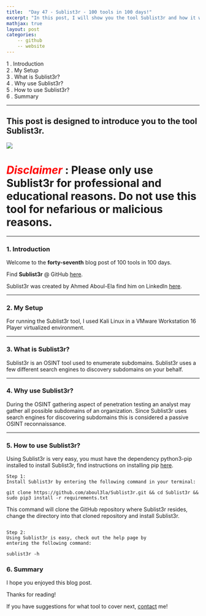 ```yaml
---
title:  "Day 47 - Sublist3r - 100 tools in 100 days!"
excerpt: "In this post, I will show you the tool Sublist3r and how it works."
mathjax: true
layout: post
categories:
    -- github
    -- website
---
```


1 . Introduction
<br>
2 . My Setup
<br>
3 . What is Sublist3r?
<br>
4 . Why use Sublist3r?
<br>
5 . How to use Sublist3r?
<br>
6 . Summary

---

## This post is designed to introduce you to the tool Sublist3r.

![](https://camo.githubusercontent.com/ad4d6fc3d97b9d05593267ac6e6210075180a5262c9541e4ca7c0b38051a2920/687474703a2f2f7777772e7365636765656b2e6e65742f696d616765732f5375626c69737433722e706e67)

# <span style="color:red">***Disclaimer***</span> : **Please only use Sublist3r for professional and educational reasons. Do not use this tool for nefarious or malicious reasons.**

---

### 1. **Introduction**

Welcome to the **forty-seventh** blog post of 100 tools in 100 days.<br> 

Find **Sublist3r** @ GitHub [here](https://github.com/aboul3la/Sublist3r).

Sublist3r was created by Ahmed Aboul-Ela find him on LinkedIn [here](https://www.linkedin.com/in/ahmedaboulela/).


---

### 2. **My Setup**

For running the Sublist3r tool, I used Kali Linux in a VMware Workstation 16 Player virtualized environment.

---

### 3. **What is Sublist3r?**

Sublist3r is an OSINT tool used to enumerate subdomains. Sublist3r uses a few different search engines to discovery subdomains on your behalf. 

---

### 4. **Why use Sublist3r?**

During the OSINT gathering aspect of penetration testing an analyst may gather all possible subdomains of an organization. Since Sublist3r uses search engines for discovering subdomains this is considered a passive OSINT reconnaissance. 

---

### 5. **How to use Sublist3r?**

Using Sublist3r is very easy, you must have the dependency python3-pip installed to install Sublist3r, find instructions on installing pip [here](https://linuxconfig.org/how-to-install-pip-on-kali-linux).

    Step 1:
    Install Sublist3r by entering the following command in your terminal:

`git clone https://github.com/aboul3la/Sublist3r.git && cd Sublist3r && sudo pip3 install -r requirements.txt`

This command will clone the GitHub repository where Sublist3r resides, change the directory into that cloned repository and install Sublist3r.

![]()

    Step 2:
    Using Sublist3r is easy, check out the help page by 
    entering the following command:

    sublist3r -h


### 6. **Summary**


I hope you enjoyed this blog post.

Thanks for reading!<br>

If you have suggestions for what tool to cover next, [contact](mailto:matthew.o.mccorkle@gmail.com) me!
